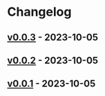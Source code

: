 # Changelog

## [v0.0.3](https://github.com/k1LoW/mm/compare/v0.0.2...v0.0.3) - 2023-10-05

## [v0.0.2](https://github.com/k1LoW/mm/compare/v0.0.1...v0.0.2) - 2023-10-05

## [v0.0.1](https://github.com/k1LoW/mm/commits/v0.0.1) - 2023-10-05
